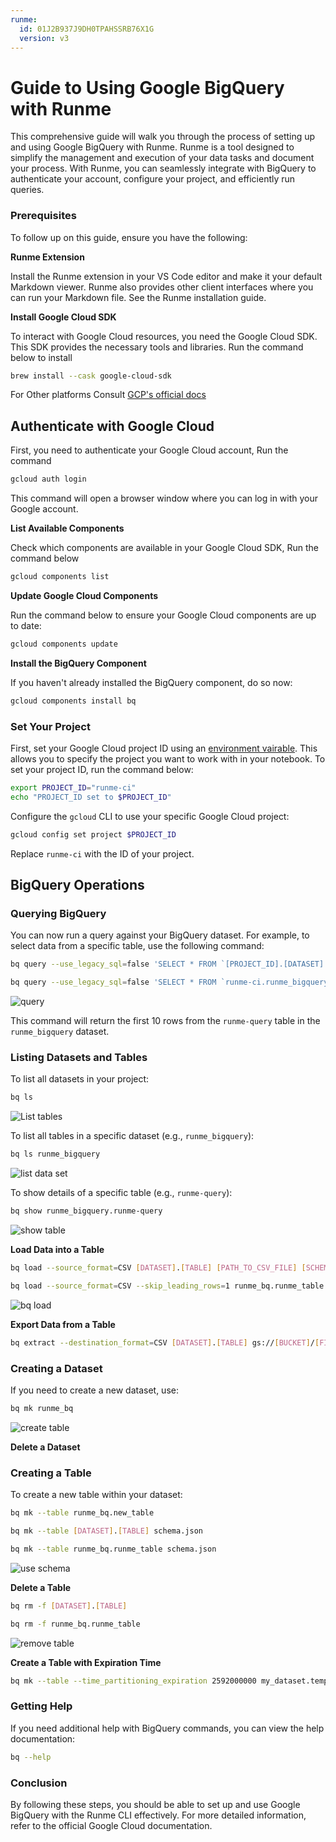 ```yaml
---
runme:
  id: 01J2B937J9DH0TPAHSSRB76X1G
  version: v3
---
```


# Guide to Using Google BigQuery with Runme

This comprehensive guide will walk you through the process of setting up and using Google BigQuery with Runme. Runme is a tool designed to simplify the management and execution of your data tasks and document your process. With Runme, you can seamlessly integrate with BigQuery to authenticate your account, configure your project, and efficiently run queries.

### Prerequisites

To follow up on this guide, ensure you have the following:

**Runme Extension**

Install the Runme extension in your VS Code editor and make it your default Markdown viewer. Runme also provides other client interfaces where you can run your Markdown file. See the Runme installation guide.

**Install Google Cloud SDK**

To interact with Google Cloud resources, you need the Google Cloud SDK. This SDK provides the necessary tools and libraries. Run the command below to install

```sh {"id":"01J2B9V1NA28V0KFGPAYZP10V0"}
brew install --cask google-cloud-sdk
```

For Other platforms Consult [GCP's official docs](https://cloud.google.com/sdk/docs/install)

## Authenticate with Google Cloud

First, you need to authenticate your Google Cloud account, Run the command

```sh {"id":"01J2B937J9DH0TPAHSRX57KFSZ"}
gcloud auth login
```

This command will open a browser window where you can log in with your Google account.

**List Available Components**

Check which components are available in your Google Cloud SDK, Run the command below

```sh {"id":"01J2B937J9DH0TPAHSS05NY5CD"}
gcloud components list
```

**Update Google Cloud Components**

Run the command below to ensure your Google Cloud components are up to date:

```sh {"id":"01J2B937J9DH0TPAHSS26D4ST8"}
gcloud components update
```

**Install the BigQuery Component**

If you haven't already installed the BigQuery component, do so now:

```sh {"id":"01J2B937J9DH0TPAHSS5X947XP"}
gcloud components install bq
```

### Set Your Project

First, set your Google Cloud project ID using an [environment vairable](../getting-started/features#environment-variable-prompts). This allows you to specify the project you want to work with in your notebook. To set your project ID, run the command below:

```sh {"id":"01J2B992A1G2K3PT40FDHV4QZ9"}
export PROJECT_ID="runme-ci"
echo "PROJECT_ID set to $PROJECT_ID"
```

Configure the `gcloud` CLI to use your specific Google Cloud project:

```sh {"id":"01J2B937J9DH0TPAHSS7M7C8P5"}
gcloud config set project $PROJECT_ID
```

Replace `runme-ci` with the ID of your project.

## BigQuery Operations

### Querying BigQuery

You can now run a query against your BigQuery dataset. For example, to select data from a specific table, use the following command:

```sh {"id":"01J2BC81H7AVSXV28Z52C1QYM9"}
bq query --use_legacy_sql=false 'SELECT * FROM `[PROJECT_ID].[DATASET].[TABLE]` LIMIT 10'
```

```sh {"id":"01J2B937J9DH0TPAHSS8TSGV9W"}
bq query --use_legacy_sql=false 'SELECT * FROM `runme-ci.runme_bigquery.runme-query` LIMIT 10'
```

![query](../../static/img/guide-page/runme-bq-query.png)

This command will return the first 10 rows from the `runme-query` table in the `runme_bigquery` dataset.

### Listing Datasets and Tables

To list all datasets in your project:

```sh {"id":"01J2B937J9DH0TPAHSSCE4YYGS"}
bq ls
```

![List tables](../../static/img/guide-page/runme-bq-ls.png)

To list all tables in a specific dataset (e.g., `runme_bigquery`):

```sh {"id":"01J2B937J9DH0TPAHSSDVX8AD6"}
bq ls runme_bigquery
```

![list data set](../../static/img/guide-page/runme-list-bigquery.png)

To show details of a specific table (e.g., `runme-query`):

```sh {"id":"01J2B937J9DH0TPAHSSGGCRD0W"}
bq show runme_bigquery.runme-query
```

![show table](../../static/img/guide-page/runme-show-bigquery.png)

**Load Data into a Table**

```sh {"id":"01J2BCAB5QYAHCBFDK5JRSCR8G"}
bq load --source_format=CSV [DATASET].[TABLE] [PATH_TO_CSV_FILE] [SCHEMA]
```

```sh {"id":"01J2BH3RJYZVD6XRAHQ198FVD5"}
bq load --source_format=CSV --skip_leading_rows=1 runme_bq.runme_table ./101.csv ./schema.json
```

![bq load](../../static/img/guide-page/runme-bq-load.png)

**Export Data from a Table**

```sh {"id":"01J2BCARNPK25F2YAPAZ22GHK8"}
bq extract --destination_format=CSV [DATASET].[TABLE] gs://[BUCKET]/[FILE_NAME].csv
```

### Creating a Dataset

If you need to create a new dataset, use:

```sh {"id":"01J2B937J9DH0TPAHSSH4MHA49"}
bq mk runme_bq
```

![create table](../../static/img/guide-page/runme-create-table.png)

**Delete a Dataset**

### Creating a Table

To create a new table within your dataset:

```sh {"id":"01J2B937J9DH0TPAHSSKJSA3RH"}
bq mk --table runme_bq.new_table
```

```sh {"id":"01J2BCDZYCG9HJ1CY1J4W1RXAG"}
bq mk --table [DATASET].[TABLE] schema.json

```

```sh {"id":"01J2BEKT3ZJ208SC046E6F8THW"}
bq mk --table runme_bq.runme_table schema.json
```

![use schema](../../static/img/guide-page/runme_bigquery-schema.png)

**Delete a Table**

```sh {"id":"01J2BCCW3DTQ090CY0PGSGT5FZ"}
bq rm -f [DATASET].[TABLE]
```

```sh {"id":"01J2BEWCS160J7V3HCETZH6MNZ"}
bq rm -f runme_bq.runme_table
```

![remove table](../../static/img/guide-page/runme-bigquery-remove-table.png)

**Create a Table with Expiration Time**

```sh {"id":"01J2BCGHCEX7XV8EZAG9DC02D3"}
bq mk --table --time_partitioning_expiration 2592000000 my_dataset.temporary_data schema.json
```

### Getting Help

If you need additional help with BigQuery commands, you can view the help documentation:

```sh {"id":"01J2B937J9DH0TPAHSSMS5B4AF"}
bq --help
```

### Conclusion

By following these steps, you should be able to set up and use Google BigQuery with the Runme CLI effectively. For more detailed information, refer to the official Google Cloud documentation.
